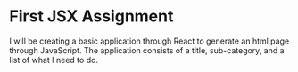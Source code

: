 # First JSX Assignment

I will be creating a basic application through React to generate an html page through JavaScript. The application consists of a title, sub-category, and a list of what I need to do.
